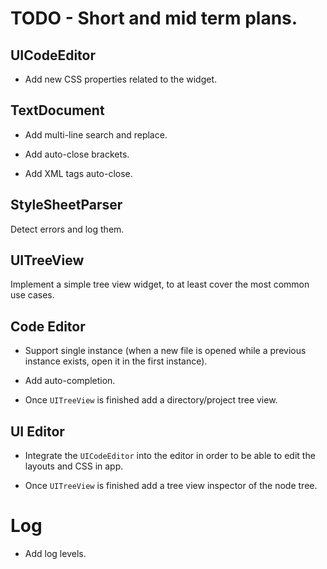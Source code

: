
# TODO - Short and mid term plans.

## UICodeEditor

* Add new CSS properties related to the widget.

## TextDocument

* Add multi-line search and replace.

* Add auto-close brackets.

* Add XML tags auto-close.

## StyleSheetParser

Detect errors and log them.

## UITreeView

Implement a simple tree view widget, to at least cover the most common use cases.

## Code Editor

* Support single instance (when a new file is opened while a previous instance exists, open it in the first instance).

* Add auto-completion.

* Once `UITreeView` is finished add a directory/project tree view.

## UI Editor

* Integrate the `UICodeEditor` into the editor in order to be able to edit the layouts and CSS in app.

* Once `UITreeView` is finished add a tree view inspector of the node tree.

# Log

* Add log levels.

